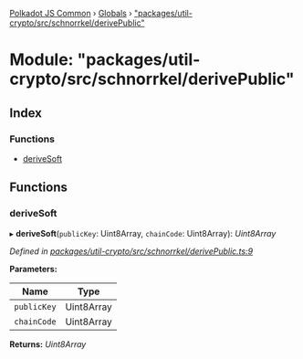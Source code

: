 [Polkadot JS Common](../README.md) › [Globals](../globals.md) › ["packages/util-crypto/src/schnorrkel/derivePublic"](_packages_util_crypto_src_schnorrkel_derivepublic_.md)

# Module: "packages/util-crypto/src/schnorrkel/derivePublic"

## Index

### Functions

* [deriveSoft](_packages_util_crypto_src_schnorrkel_derivepublic_.md#derivesoft)

## Functions

###  deriveSoft

▸ **deriveSoft**(`publicKey`: Uint8Array, `chainCode`: Uint8Array): *Uint8Array*

*Defined in [packages/util-crypto/src/schnorrkel/derivePublic.ts:9](https://github.com/polkadot-js/common/blob/a53008fd/packages/util-crypto/src/schnorrkel/derivePublic.ts#L9)*

**Parameters:**

Name | Type |
------ | ------ |
`publicKey` | Uint8Array |
`chainCode` | Uint8Array |

**Returns:** *Uint8Array*
